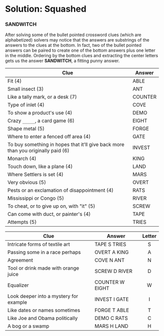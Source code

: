 # Solution: Squashed

### SANDWITCH

After solving some of the bullet pointed crossword clues (which are alphabetized) solvers may notice that the answers are substrings of the answers to the clues at the bottom. In fact, two of the bullet pointed answers can be paired to create one of the bottom answers plus one letter in the middle. Ordering by the bottom clues and extracting the center letters gets us the answer **SANDWITCH**, a fitting punny answer.

| Clue      | Answer |
| ----------- | ----------- |
| Fit (4)      | ABLE       |
| Small insect (3)   | ANT        |
| Like a tally mark, or a desk (7)      | COUNTER       |
| Type of inlet (4)   | COVE        |
| To show a product's use (4)      | DEMO       |
| Crazy `_____`, a card game (6)   | EIGHT        |
| Shape metal (5)      | FORGE       |
| Where to enter a fenced off area (4)   | GATE        |
| To buy something in hopes that it'll give back more than you originally paid (6)      | INVEST       |
| Monarch (4)   | KING        |
| Touch down, like a plane (4)      | LAND       |
| Where Settlers is set (4)   | MARS        |
| Very obvious (5)      | OVERT       |
| Pests or an exclamation of disappointment (4)   | RATS        |
| Mississippi or Congo (5)      | RIVER       |
| To cheat, or to give up on, with "it" (5)   | SCREW        |
| Can come with duct, or painter's (4)      | TAPE       |
| Attempts (5)   | TRIES        |

| Clue      | Answer | Letter |
| ----------- | ----------- | :----: |
| Intricate forms of textile art | TAPE S TRIES | S |
| Passing some in a race perhaps | OVERT A KING | A |
| Agreement | COVE N ANT | N |
| Tool or drink made with orange juice | SCREW D RIVER | D |
| Equalizer | COUNTER W EIGHT | W |
| Look deeper into a mystery for example | INVEST I GATE | I |
| Like dates or names sometimes | FORGE T ABLE | T |
| Like Joe and Obama politically | DEMO C RATS | C |
| A bog or a swamp | MARS H LAND | H |
